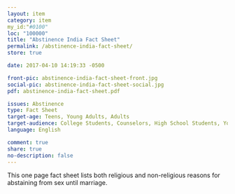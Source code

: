 ```yaml
---
layout: item
category: item
my_id:"#0100"
loc: "100000"
title: "Abstinence India Fact Sheet"
permalink: /abstinence-india-fact-sheet/
store: true

date: 2017-04-10 14:19:33 -0500

front-pic: abstinence-india-fact-sheet-front.jpg
social-pic: abstinence-india-fact-sheet-social.jpg
pdf: abstinence-india-fact-sheet.pdf

issues: Abstinence
type: Fact Sheet
target-age: Teens, Young Adults, Adults
target-audience: College Students, Counselors, High School Students, Youth Group
language: English

comment: true
share: true
no-description: false
---
```

This one page fact sheet lists both religious and non-religious reasons for abstaining from sex until marriage.